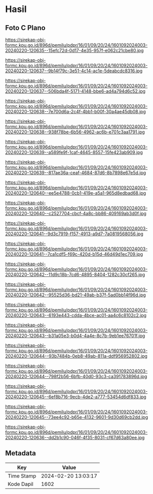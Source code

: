 # Hasil

## Foto C Plano

https://sirekap-obj-formc.kpu.go.id/896d/pemilu/pdpr/16/01/09/20/24/1601092024003-20240220-120635--15efc72d-0d17-4e35-957f-e062c21cbe80.jpg

https://sirekap-obj-formc.kpu.go.id/896d/pemilu/pdpr/16/01/09/20/24/1601092024003-20240220-120637--9b14f79c-3e51-4c14-ac1e-5deabcdc8316.jpg

https://sirekap-obj-formc.kpu.go.id/896d/pemilu/pdpr/16/01/09/20/24/1601092024003-20240220-120637--506bda4f-5171-4148-bbe6-ad4a794d6c52.jpg

https://sirekap-obj-formc.kpu.go.id/896d/pemilu/pdpr/16/01/09/20/24/1601092024003-20240220-120638--7e700d6a-2c4f-4bb1-b00f-30a4ae45db08.jpg

https://sirekap-obj-formc.kpu.go.id/896d/pemilu/pdpr/16/01/09/20/24/1601092024003-20240220-120638--938f78be-6b56-4962-ac6b-e701c3aa1791.jpg

https://sirekap-obj-formc.kpu.go.id/896d/pemilu/pdpr/16/01/09/20/24/1601092024003-20240220-120639--a589fe9f-1caf-4645-8557-15fe423ab909.jpg

https://sirekap-obj-formc.kpu.go.id/896d/pemilu/pdpr/16/01/09/20/24/1601092024003-20240220-120639--817ae36a-ceaf-4684-87d6-8b7898e67e5d.jpg

https://sirekap-obj-formc.kpu.go.id/896d/pemilu/pdpr/16/01/09/20/24/1601092024003-20240220-120640--ee5e4788-0cb1-419e-a5a1-965d8edbad68.jpg

https://sirekap-obj-formc.kpu.go.id/896d/pemilu/pdpr/16/01/09/20/24/1601092024003-20240220-120640--c2527704-cbcf-4a8c-bb86-409169ab3d0f.jpg

https://sirekap-obj-formc.kpu.go.id/896d/pemilu/pdpr/16/01/09/20/24/1601092024003-20240220-120641--9d3c7919-f157-4913-a9d7-7a0819568056.jpg

https://sirekap-obj-formc.kpu.go.id/896d/pemilu/pdpr/16/01/09/20/24/1601092024003-20240220-120641--7ca1cdf5-f69c-420d-b15d-46d49d1ec709.jpg

https://sirekap-obj-formc.kpu.go.id/896d/pemilu/pdpr/16/01/09/20/24/1601092024003-20240220-120642--11d9c18b-7cd6-4895-8404-1282c30cf265.jpg

https://sirekap-obj-formc.kpu.go.id/896d/pemilu/pdpr/16/01/09/20/24/1601092024003-20240220-120642--95525d36-bd21-49ab-b37f-5ad0bb14f96d.jpg

https://sirekap-obj-formc.kpu.go.id/896d/pemilu/pdpr/16/01/09/20/24/1601092024003-20240220-120643--6193e443-cdda-4bce-ac01-aa4c6c8102c2.jpg

https://sirekap-obj-formc.kpu.go.id/896d/pemilu/pdpr/16/01/09/20/24/1601092024003-20240220-120643--b31a05e3-b0d4-4a4e-8c7b-9eb1ee76701f.jpg

https://sirekap-obj-formc.kpu.go.id/896d/pemilu/pdpr/16/01/09/20/24/1601092024003-20240220-120644--93b7484b-0eb8-49ab-811a-ddf956952802.jpg

https://sirekap-obj-formc.kpu.go.id/896d/pemilu/pdpr/16/01/09/20/24/1601092024003-20240220-120644--798f2b56-6bfb-40d0-93c3-ca391783896d.jpg

https://sirekap-obj-formc.kpu.go.id/896d/pemilu/pdpr/16/01/09/20/24/1601092024003-20240220-120645--6ef8b716-9ecb-4de2-a777-53454d6df833.jpg

https://sirekap-obj-formc.kpu.go.id/896d/pemilu/pdpr/16/01/09/20/24/1601092024003-20240220-120645--73ee4c92-b65e-4132-9601-9d30d69cb2dd.jpg

https://sirekap-obj-formc.kpu.go.id/896d/pemilu/pdpr/16/01/09/20/24/1601092024003-20240220-120636--dd2b1c90-046f-4f35-8031-cf67d63a80ee.jpg


## Metadata

| Key        | Value               |
| ---------- | ------------------- |
| Time Stamp | 2024-02-20 13:03:17 |
| Kode Dapil | 1602                |



